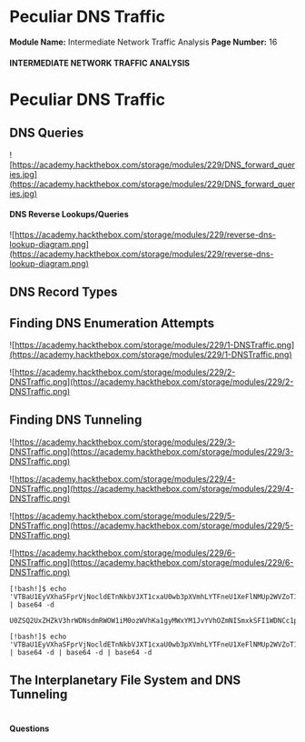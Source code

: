 <!--
 // Platform: Academy
// URL: https://academy.hackthebox.com/module/229/section/2467
// Platform Version: V1
// Module ID: 229
// Module Name: Intermediate Network Traffic Analysis
// Module Difficulty: Easy
// Section ID: 2467
// Section Title: Peculiar DNS Traffic
// Page Title: Hack The Box - Academy
// Page Number: 16
-->

# Peculiar DNS Traffic

**Module Name:** Intermediate Network Traffic Analysis **Page Number:** 16

#### 

#### INTERMEDIATE NETWORK TRAFFIC ANALYSIS

# Peculiar DNS Traffic

## DNS Queries

![https://academy.hackthebox.com/storage/modules/229/DNS_forward_queries.jpg](https://academy.hackthebox.com/storage/modules/229/DNS_forward_queries.jpg)

#### DNS Reverse Lookups/Queries

![https://academy.hackthebox.com/storage/modules/229/reverse-dns-lookup-diagram.png](https://academy.hackthebox.com/storage/modules/229/reverse-dns-lookup-diagram.png)

## DNS Record Types

## Finding DNS Enumeration Attempts

![https://academy.hackthebox.com/storage/modules/229/1-DNSTraffic.png](https://academy.hackthebox.com/storage/modules/229/1-DNSTraffic.png)

![https://academy.hackthebox.com/storage/modules/229/2-DNSTraffic.png](https://academy.hackthebox.com/storage/modules/229/2-DNSTraffic.png)

## Finding DNS Tunneling

![https://academy.hackthebox.com/storage/modules/229/3-DNSTraffic.png](https://academy.hackthebox.com/storage/modules/229/3-DNSTraffic.png)

![https://academy.hackthebox.com/storage/modules/229/4-DNSTraffic.png](https://academy.hackthebox.com/storage/modules/229/4-DNSTraffic.png)

![https://academy.hackthebox.com/storage/modules/229/5-DNSTraffic.png](https://academy.hackthebox.com/storage/modules/229/5-DNSTraffic.png)

![https://academy.hackthebox.com/storage/modules/229/6-DNSTraffic.png](https://academy.hackthebox.com/storage/modules/229/6-DNSTraffic.png)

``` shell-session
[!bash!]$ echo 'VTBaU1EyVXhaSFprVjNocldETnNkbVJXT1cxaU0wb3pXVmhLYTFneU1XeFlNMUp2WVZoT1ptTklTbXhrU0ZJMVdETkNjMXBYUm5wYQpXREJMQ2c9PQo=' | base64 -d 

U0ZSQ2UxZHZkV3hrWDNsdmRWOW1iM0ozWVhKa1gyMWxYM1JvYVhOZmNISmxkSFI1WDNCc1pXRnpaWDBLCg==
```

``` shell-session
[!bash!]$ echo 'VTBaU1EyVXhaSFprVjNocldETnNkbVJXT1cxaU0wb3pXVmhLYTFneU1XeFlNMUp2WVZoT1ptTklTbXhrU0ZJMVdETkNjMXBYUm5wYQpXREJMQ2c9PQo=' | base64 -d | base64 -d | base64 -d
```

## The Interplanetary File System and DNS Tunneling

# 

# 

#### Questions

####